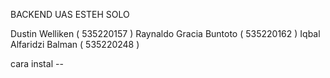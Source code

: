 BACKEND UAS ESTEH SOLO

Dustin Welliken ( 535220157 )
Raynaldo Gracia Buntoto ( 535220162 )
Iqbal Alfaridzi Balman ( 535220248 )

cara instal --
